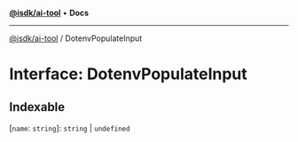 [**@isdk/ai-tool**](../README.md) • **Docs**

***

[@isdk/ai-tool](../globals.md) / DotenvPopulateInput

# Interface: DotenvPopulateInput

## Indexable

 \[`name`: `string`\]: `string` \| `undefined`
